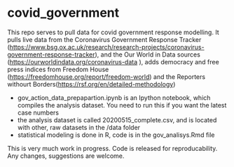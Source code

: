 # covid_government

This repo serves to pull data for covid government response modelling.
It pulls live data from the Coronavirus Government Response Tracker (https://www.bsg.ox.ac.uk/research/research-projects/coronavirus-government-response-tracker), and the Our World in Data sources (https://ourworldindata.org/coronavirus-data ), adds democracy and free press indices from Freedom House (https://freedomhouse.org/report/freedom-world) and the Reporters withourt Borders(https://rsf.org/en/detailed-methodology)

* gov_action_data_prepapartion.ipynb is an Ipython notebook, which compiles the analysis dataset. You need to run this if you want the latest case numbers 
* the analysis dataset is called 20200515_complete.csv, and is located with other, raw datasets in the /data folder
* statistical modeling is done in R, code is in the gov_analisys.Rmd file


This is very much work in progress. Code is released for reproducability. Any changes, suggestions are welcome.
